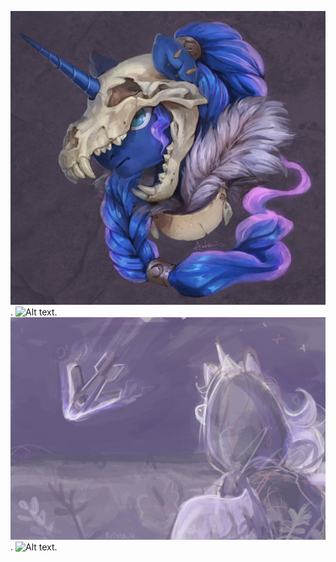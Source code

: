 ![Alt text](luna.png "Optional title").
![Alt text](celestia.png "Optional title").
![Alt text](story1.png "Optional title").
![Alt text](images/story2.png "Optional title").
